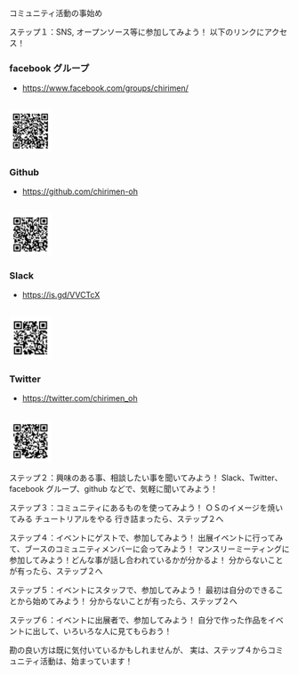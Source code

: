 コミュニティ活動の事始め

ステップ１：SNS, オープンソース等に参加してみよう！
以下のリンクにアクセス！

### facebook グループ
- https://www.facebook.com/groups/chirimen/
<br>
<img src="./images/facebook.png" width="15%">


### Github
- https://github.com/chirimen-oh
<br>
<img src="./images/github.png" width="15%">

### Slack
- https://is.gd/VVCTcX
<br>
<img src="./images/slack.png" width="15%">
  
### Twitter
- https://twitter.com/chirimen_oh
<br>
<img src="./images/twitter.png" width="15%">


ステップ２：興味のある事、相談したい事を聞いてみよう！
Slack、Twitter、facebook グループ、github などで、気軽に聞いてみよう！

ステップ３：コミュニティにあるものを使ってみよう！
ＯＳのイメージを焼いてみる
チュートリアルをやる
行き詰まったら、ステップ２へ


ステップ４：イベントにゲストで、参加してみよう！
出展イベントに行ってみて、ブースのコミュニティメンバーに会ってみよう！
マンスリーミーティングに参加してみよう！どんな事が話し合われているかが分かるよ！
分からないことが有ったら、ステップ２へ

ステップ５：イベントにスタッフで、参加してみよう！
最初は自分のできることから始めてみよう！
分からないことが有ったら、ステップ２へ

ステップ６：イベントに出展者で、参加してみよう！
自分で作った作品をイベントに出して、いろいろな人に見てもらおう！


勘の良い方は既に気付いているかもしれませんが、
実は、ステップ４からコミュニティ活動は、始まっています！
